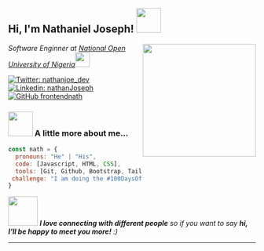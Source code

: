 <h2> Hi, I'm Nathaniel Joseph! <img src="https://media.giphy.com/media/mGcNjsfWAjY5AEZNw6/giphy.gif" width="50"></h2>
<img align='right' src="https://avatars.githubusercontent.com/u/132194342?v=4" width="230">
<p><em>Software Enginner at <a href="https://nou.edu.ng/">National Open University of Nigeria</a><img src="https://media.giphy.com/media/fYSnHlufseco8Fh93Z/giphy.gif" width="30"></br></em></p>

[![Twitter: nathanjoe_dev](https://img.shields.io/twitter/follow/nathanjoe_dev?style=social)](https://twitter.com/nathanjoe_dev)
[![Linkedin: nathanJoseph](https://img.shields.io/badge/-NathanJoseph-blue?style=flat-square&logo=Linkedin&logoColor=white&link=https://www.linkedin.com/in/nathan-joseph-91790a274/)](https://www.linkedin.com/in/nathan-joseph-91790a274/)
[![GitHub frontendnath](https://img.shields.io/github/followers/frontendnath?label=follow&style=social)](https://github.com/frontendnath)


### <img src="https://media.giphy.com/media/VgCDAzcKvsR6OM0uWg/giphy.gif" width="50"> A little more about me...  

```javascript
const nath = {
  pronouns: "He" | "His",
  code: [Javascript, HTML, CSS],
  tools: [Git, Github, Bootstrap, Tailwind CSS, Sass],
 challenge: "I am doing the #100DaysOfCode challenge focused on JavaScript and Typescript"
}
```

<img src="https://media.giphy.com/media/LnQjpWaON8nhr21vNW/giphy.gif" width="60"> <em><b>I love connecting with different people</b> so if you want to say <b>hi, I'll be happy to meet you more!</b> :)</em>

---
